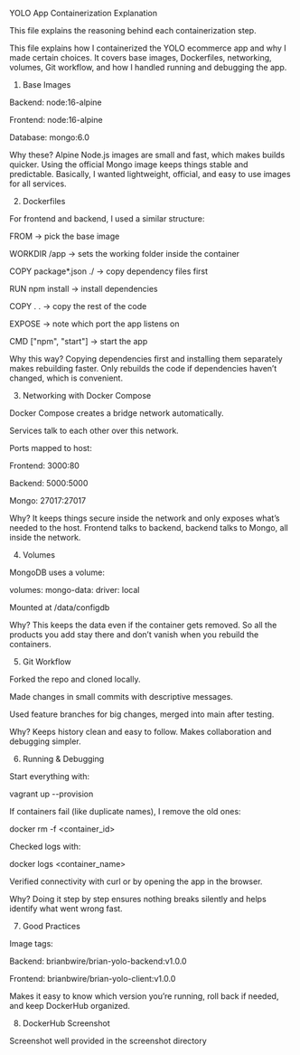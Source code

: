 YOLO App Containerization Explanation

This file explains the reasoning behind each containerization step.


This file explains how I containerized the YOLO ecommerce app and why I made certain choices. It covers base images, Dockerfiles, networking, volumes, Git workflow, and how I handled running and debugging the app.

1. Base Images

Backend: node:16-alpine

Frontend: node:16-alpine

Database: mongo:6.0

Why these?
Alpine Node.js images are small and fast, which makes builds quicker. Using the official Mongo image keeps things stable and predictable. Basically, I wanted lightweight, official, and easy to use images for all services.

2. Dockerfiles

For frontend and backend, I used a similar structure:

FROM → pick the base image

WORKDIR /app → sets the working folder inside the container

COPY package*.json ./ → copy dependency files first

RUN npm install → install dependencies

COPY . . → copy the rest of the code

EXPOSE <port> → note which port the app listens on

CMD ["npm", "start"] → start the app

Why this way?
Copying dependencies first and installing them separately makes rebuilding faster. Only rebuilds the code if dependencies haven’t changed, which is convenient.

3. Networking with Docker Compose

Docker Compose creates a bridge network automatically.

Services talk to each other over this network.

Ports mapped to host:

Frontend: 3000:80

Backend: 5000:5000

Mongo: 27017:27017

Why?
It keeps things secure inside the network and only exposes what’s needed to the host. Frontend talks to backend, backend talks to Mongo, all inside the network.

4. Volumes

MongoDB uses a volume:

volumes:
  mongo-data:
    driver: local


Mounted at /data/configdb

Why?
This keeps the data even if the container gets removed. So all the products you add stay there and don’t vanish when you rebuild the containers.

5. Git Workflow

Forked the repo and cloned locally.

Made changes in small commits with descriptive messages.

Used feature branches for big changes, merged into main after testing.

Why?
Keeps history clean and easy to follow. Makes collaboration and debugging simpler.

6. Running & Debugging

Start everything with:

vagrant up --provision


If containers fail (like duplicate names), I remove the old ones:

docker rm -f <container_id>


Checked logs with:

docker logs <container_name>


Verified connectivity with curl or by opening the app in the browser.

Why?
Doing it step by step ensures nothing breaks silently and helps identify what went wrong fast.

7. Good Practices

Image tags:

Backend: brianbwire/brian-yolo-backend:v1.0.0

Frontend: brianbwire/brian-yolo-client:v1.0.0

Makes it easy to know which version you’re running, roll back if needed, and keep DockerHub organized.

8. DockerHub Screenshot

Screenshot well provided in the screenshot directory